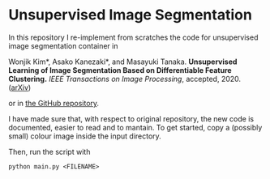 # Unsupervised Image Segmentation

In this repository I re-implement from scratches the code for unsupervised image segmentation container in 

Wonjik Kim\*, Asako Kanezaki\*, and Masayuki Tanaka.
**Unsupervised Learning of Image Segmentation Based on Differentiable Feature Clustering.** 
*IEEE Transactions on Image Processing*, accepted, 2020.
([arXiv](https://arxiv.org/abs/2007.09990))

or in [the GitHub repository](https://github.com/kanezaki/pytorch-unsupervised-segmentation). 


I have made sure that, with respect to original repository, the new code is documented, easier to read and to mantain. To get started, copy a (possibly small) colour image inside the input directory. 

Then, run the script with

`python main.py <FILENAME>`

